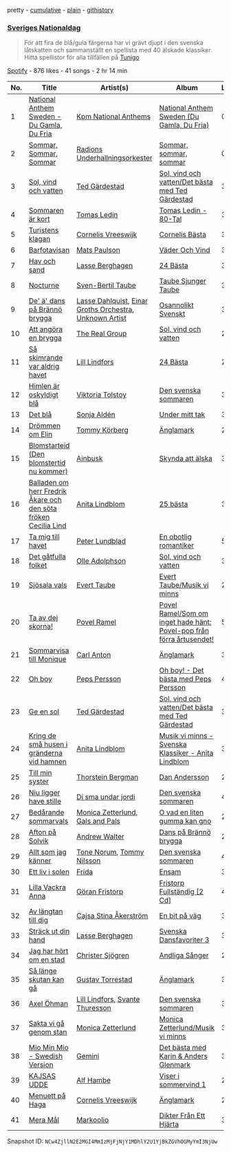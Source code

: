 pretty - [cumulative](/playlists/cumulative/33eWAE7F4bBUAjGtJVtCYB.md) - [plain](/playlists/plain/33eWAE7F4bBUAjGtJVtCYB) - [githistory](https://github.githistory.xyz/mackorone/spotify-playlist-archive/blob/main/playlists/plain/33eWAE7F4bBUAjGtJVtCYB)

### [Sveriges Nationaldag](https://open.spotify.com/playlist/33eWAE7F4bBUAjGtJVtCYB)

> För att fira de blå/gula färgerna har vi grävt djupt i den svenska låtskatten och sammanställt en spellista med 40 älskade klassiker\. Hitta spellistor för alla tillfällen på <a href="spotify:app:tunigo">Tunigo</a>

[Spotify](https://open.spotify.com/user/spotify) - 876 likes - 41 songs - 2 hr 14 min

| No. | Title | Artist(s) | Album | Length |
|---|---|---|---|---|
| 1 | [National Anthem Sweden \- Du Gamla, Du Fria](https://open.spotify.com/track/7nL0243awu5NCbQseIro2q) | [Kpm National Anthems](https://open.spotify.com/artist/3ASrAFrD7EMO3yISaDjs78) | [National Anthem Sweden \(Du Gamla, Du Fria\)](https://open.spotify.com/album/1qqnYZ5RAnPifhypdjCwog) | 0:47 |
| 2 | [Sommar, Sommar, Sommar](https://open.spotify.com/track/4OWOm8ol4P3uUT81eyRZxE) | [Radions Underhallningsorkester](https://open.spotify.com/artist/7ekQSEOZHUS6bUkOqBTDwh) | [Sommar, sommar, sommar](https://open.spotify.com/album/0l537xeeUQXZAkArjKmb2H) | 0:45 |
| 3 | [Sol, vind och vatten](https://open.spotify.com/track/4IyN7o0glm8gXgvEvT6oiZ) | [Ted Gärdestad](https://open.spotify.com/artist/6zpub6jbY6CdrcqQsDq8P4) | [Sol, vind och vatten/Det bästa med Ted Gärdestad](https://open.spotify.com/album/5nFegfmG4jQHvYVX0Mgr2A) | 3:09 |
| 4 | [Sommaren är kort](https://open.spotify.com/track/6wnWpJGIcYrY7P6yIikerN) | [Tomas Ledin](https://open.spotify.com/artist/518rTAIFPwQjLUSi4Pdzzn) | [Tomas Ledin \- 80\-Tal](https://open.spotify.com/album/0YdkVmcOnLjq178i8I2RzK) | 3:03 |
| 5 | [Turistens klagan](https://open.spotify.com/track/7E1LNK9XBkrBlVmiyBO6Sp) | [Cornelis Vreeswijk](https://open.spotify.com/artist/5B38ZGYpd0msq1LKOyz2r9) | [Cornelis Bästa](https://open.spotify.com/album/6eoQyqhkcoDgjMHsqAphHs) | 3:16 |
| 6 | [Barfotavisan](https://open.spotify.com/track/3f559IV4JDAlFO6SlG4usl) | [Mats Paulson](https://open.spotify.com/artist/0HW2OAV5XOPQgKoFx2Q6uJ) | [Väder Och Vind](https://open.spotify.com/album/7mbzFNxIbje2j3oq7ElGau) | 3:24 |
| 7 | [Hav och sand](https://open.spotify.com/track/5b2SSDZIQzcaduHUoEPPpV) | [Lasse Berghagen](https://open.spotify.com/artist/7kdGjv0IIQJcU2bth1yoqY) | [24 Bästa](https://open.spotify.com/album/4JciWM1Szae5nylLTHBVTH) | 3:12 |
| 8 | [Nocturne](https://open.spotify.com/track/06rWBPnq8cNfLlZEAyP1FL) | [Sven\-Bertil Taube](https://open.spotify.com/artist/7Gl6zw4YYJQ1CAgs7oEBPY) | [Taube Sjunger Taube](https://open.spotify.com/album/5T85NS6pAaXZ8eM21izrXe) | 3:00 |
| 9 | [De' ä' dans på Brännö brygga](https://open.spotify.com/track/4btmnUhwGptXwOV2tSCMvN) | [Lasse Dahlquist](https://open.spotify.com/artist/2QHYFZGCFIoIlU2GrAj664), [Einar Groths Orchestra](https://open.spotify.com/artist/1kksoejNGEWwcdQ2XRZ9IW), [Unknown Artist](https://open.spotify.com/artist/74Ch11L4833kZ9VfyziR3K) | [Osannolikt Svenskt](https://open.spotify.com/album/5y4svVH50PNDryrQTizEB7) | 3:17 |
| 10 | [Att angöra en brygga](https://open.spotify.com/track/3drbNrqO4iNlzCBLUOChpE) | [The Real Group](https://open.spotify.com/artist/4EIXOUTnf8Gtbk2kq4LYNK) | [Sol, vind och vatten](https://open.spotify.com/album/5ByQdOQTMaqhdtgudt2Ivm) | 2:29 |
| 11 | [Så skimrande var aldrig havet](https://open.spotify.com/track/2Ghsy6SwtSqiwslp7bJrSv) | [Lill Lindfors](https://open.spotify.com/artist/7CAcmPN2c4Tw70JQScmdwC) | [24 Bästa](https://open.spotify.com/album/28Q6o36lPOPWvMl6BcY69Q) | 2:37 |
| 12 | [Himlen är oskyldigt blå](https://open.spotify.com/track/4cWqg5Ii9qHX33jjiLdV4m) | [Viktoria Tolstoy](https://open.spotify.com/artist/7blyuo5sQPRB2tmtUf2SpZ) | [Den svenska sommaren](https://open.spotify.com/album/5P5XwOAYMZleMz7HLqTYlX) | 3:54 |
| 13 | [Det blå](https://open.spotify.com/track/2Bc9r8LaZvW9EgB2zOgcij) | [Sonja Aldén](https://open.spotify.com/artist/3XyHsKlvXenLURpECPEQOJ) | [Under mitt tak](https://open.spotify.com/album/0JVsx5CVxCBlpEOIfy7uoj) | 3:26 |
| 14 | [Drömmen om Elin](https://open.spotify.com/track/4razqcIog5PxJQu5bKZmGt) | [Tommy Körberg](https://open.spotify.com/artist/6R21HSNyo7HVac8pyqY3T2) | [Änglamark](https://open.spotify.com/album/4ArA86KBWpxyBxVPfkAzd9) | 2:27 |
| 15 | [Blomstarteid \(Den blomstertid nu kommer\)](https://open.spotify.com/track/3VijGUUqjWsYBe1s4eLEXJ) | [Ainbusk](https://open.spotify.com/artist/4bkmsIjrznXB4Eg19UATWt) | [Skynda att älska](https://open.spotify.com/album/4ORwenjc6VrwVb00DGV1B1) | 3:51 |
| 16 | [Balladen om herr Fredrik Åkare och den söta fröken Cecilia Lind](https://open.spotify.com/track/4rDR0voqaAssWMNqaxHItT) | [Anita Lindblom](https://open.spotify.com/artist/2mcJ23guBaJ3g8i8Hjjw6E) | [25 bästa](https://open.spotify.com/album/1FcDOfoPCjXVz6edERlgUQ) | 3:17 |
| 17 | [Ta mig till havet](https://open.spotify.com/track/6NHKAWhkZPiV0PJwuUQMol) | [Peter Lundblad](https://open.spotify.com/artist/5yuHwiLMl8Mz5onBhn5HII) | [En obotlig romantiker](https://open.spotify.com/album/4DBEhoe3aXeQvKpXsujnwA) | 5:08 |
| 18 | [Det gåtfulla folket](https://open.spotify.com/track/22w34SVETVpaPtfuuqHpQo) | [Olle Adolphson](https://open.spotify.com/artist/4hkOyd0eTeViYkZooM4Jay) | [Sol, vind och vatten](https://open.spotify.com/album/5ByQdOQTMaqhdtgudt2Ivm) | 3:33 |
| 19 | [Sjösala vals](https://open.spotify.com/track/5rTZToEwovN6JEBcPps7Ph) | [Evert Taube](https://open.spotify.com/artist/3fUWKywZQbkzjqydZH15fT) | [Evert Taube/Musik vi minns](https://open.spotify.com/album/5AO3qm5hMQR6ebrrL47nYi) | 2:57 |
| 20 | [Ta av dej skorna!](https://open.spotify.com/track/4Zv0HillN5kfwLNnCafsNN) | [Povel Ramel](https://open.spotify.com/artist/2JXHbGSfNgJ25884YBIruo) | [Povel Ramel/Som om inget hade hänt: Povel\-pop från förra årtusendet!](https://open.spotify.com/album/55tXi5zeF6xg6PYlIYPvDP) | 5:22 |
| 21 | [Sommarvisa till Monique](https://open.spotify.com/track/4EID5HiCscYucwCkGJtTTG) | [Carl Anton](https://open.spotify.com/artist/1cat5qANo5zS8TawCLUGAP) | [Änglamark](https://open.spotify.com/album/4ArA86KBWpxyBxVPfkAzd9) | 3:38 |
| 22 | [Oh boy](https://open.spotify.com/track/4UFb5t3CvBprPee5l8KXN3) | [Peps Persson](https://open.spotify.com/artist/5xmgC1jISe31QZSp8gqKUJ) | [Oh boy! \- Det bästa med Peps Persson](https://open.spotify.com/album/5ePdCgSsR80U6zQcU6jpW1) | 4:04 |
| 23 | [Ge en sol](https://open.spotify.com/track/2dGmmktcPOB3OLds6zKG3H) | [Ted Gärdestad](https://open.spotify.com/artist/6zpub6jbY6CdrcqQsDq8P4) | [Sol, vind och vatten/Det bästa med Ted Gärdestad](https://open.spotify.com/album/5nFegfmG4jQHvYVX0Mgr2A) | 3:00 |
| 24 | [Kring de små husen i gränderna vid hamnen](https://open.spotify.com/track/3CvcJL9c11U5DKjBgzg2jE) | [Anita Lindblom](https://open.spotify.com/artist/2mcJ23guBaJ3g8i8Hjjw6E) | [Musik vi minns \- Svenska Klassiker \- Anita Lindblom](https://open.spotify.com/album/72VGnWFv2SP2Exx8CMmEyP) | 3:36 |
| 25 | [Till min syster](https://open.spotify.com/track/0Cb4p7iH6DjBjmWPhfGuKo) | [Thorstein Bergman](https://open.spotify.com/artist/6RN0Wp8CBr7bij8JzB1qG2) | [Dan Andersson](https://open.spotify.com/album/55SIYzqiP09PVpXwDMzuxS) | 2:07 |
| 26 | [Niu ligger have stille](https://open.spotify.com/track/7Fuv6EChcCUeGFscYPyaV8) | [Di sma undar jordi](https://open.spotify.com/artist/4nMn2UgtOPeVl1xyTh0Xir) | [Den svenska sommaren](https://open.spotify.com/album/5P5XwOAYMZleMz7HLqTYlX) | 4:36 |
| 27 | [Bedårande sommarvals](https://open.spotify.com/track/0SgGRz86Qzr6q0td2rBBjm) | [Monica Zetterlund](https://open.spotify.com/artist/7mvvG63CNSY93JWAJ37rnD), [Gals and Pals](https://open.spotify.com/artist/5jzboyuEKmtEVn8SqAnPVd) | [O vad en liten gumma kan gno](https://open.spotify.com/album/5fSDA3K2BP3bHRwOQyySo0) | 2:32 |
| 28 | [Afton på Solvik](https://open.spotify.com/track/35aEw0M5M0WPA7jobI12w8) | [Andrew Walter](https://open.spotify.com/artist/2Yxp7rubuk3AIyix35fUTi) | [Dans på Brännö brygga](https://open.spotify.com/album/367In3E9IyjFgZw8wtDVKt) | 2:42 |
| 29 | [Allt som jag känner](https://open.spotify.com/track/2QxhwvGFTcjdzicyUJaREZ) | [Tone Norum](https://open.spotify.com/artist/0a6rCwqcO5k3S6nHJFCRyn), [Tommy Nilsson](https://open.spotify.com/artist/0PnNyzP7CgoDXZHr6cWOyq) | [Den svenska sommaren](https://open.spotify.com/album/5P5XwOAYMZleMz7HLqTYlX) | 4:10 |
| 30 | [Ett liv i solen](https://open.spotify.com/track/6OVkH9hsMLTTGP0SDYwTLK) | [Frida](https://open.spotify.com/artist/5uOVb4hLSQVbHbVVt27tV1) | [Ensam](https://open.spotify.com/album/3ssNBlU22lLeuYEiUhkDAS) | 3:52 |
| 31 | [Lilla Vackra Anna](https://open.spotify.com/track/237NEFOtZLXpgLL11J3L3n) | [Göran Fristorp](https://open.spotify.com/artist/2Yo1VjRnajVV0548nqI5gG) | [Fristorp Fullständig \[2 Cd\]](https://open.spotify.com/album/1sDi72AIyFuoMK3mGE5P0r) | 4:08 |
| 32 | [Av längtan till dig](https://open.spotify.com/track/4s7bzuomGTaQ57m9ewrdzD) | [Cajsa Stina Åkerström](https://open.spotify.com/artist/0N98N0DiskOexjlZjJ6YZ7) | [En bit på väg](https://open.spotify.com/album/1FCgSQmMwUhUSu0Qd8GH9W) | 3:31 |
| 33 | [Sträck ut din hand](https://open.spotify.com/track/1Lc7bKPaiBceH4NYkLDn2P) | [Lasse Berghagen](https://open.spotify.com/artist/7kdGjv0IIQJcU2bth1yoqY) | [Svenska Dansfavoriter 3](https://open.spotify.com/album/11zaLW3fRLxEgKO31a7O0R) | 3:39 |
| 34 | [Jag har hört om en stad](https://open.spotify.com/track/7trkcOCPx0csUuGN3lx8Vv) | [Christer Sjögren](https://open.spotify.com/artist/3zxcIxs8CwOEJaPYDKDtTE) | [Andliga Sånger](https://open.spotify.com/album/2TZcPwBphNKyubx44lWLLe) | 2:32 |
| 35 | [Så länge skutan kan gå](https://open.spotify.com/track/3wuNF70gxsyRYbp2uab5Ih) | [Gustav Torrestad](https://open.spotify.com/artist/165vNnFdkyAw88udlcY7eJ) | [Änglamark](https://open.spotify.com/album/4ArA86KBWpxyBxVPfkAzd9) | 3:11 |
| 36 | [Axel Öhman](https://open.spotify.com/track/2VB00EzKCghtYuJgctvTGu) | [Lill Lindfors](https://open.spotify.com/artist/7CAcmPN2c4Tw70JQScmdwC), [Svante Thuresson](https://open.spotify.com/artist/5p3OgFVHTqd8MAGGxlOYl3) | [Den svenska sommaren](https://open.spotify.com/album/5P5XwOAYMZleMz7HLqTYlX) | 3:57 |
| 37 | [Sakta vi gå genom stan](https://open.spotify.com/track/6v6KRuPie9HjtfF9MVjAr7) | [Monica Zetterlund](https://open.spotify.com/artist/7mvvG63CNSY93JWAJ37rnD) | [Monica Zetterlund/Musik vi minns](https://open.spotify.com/album/5Ts2TeXGs21S3rwLy13ls7) | 3:19 |
| 38 | [Mio Min Mio \- Swedish Version](https://open.spotify.com/track/1kGCVXPS24VC26fG5MT21F) | [Gemini](https://open.spotify.com/artist/3NOJk6zZMTnwXVZkAu3Kgj) | [Det bästa med Karin & Anders Glenmark](https://open.spotify.com/album/5poZvTtZy7KsRNECvTF3LW) | 3:57 |
| 39 | [KAJSAS UDDE](https://open.spotify.com/track/6hiirNI2vl0Tb4oveY7LcT) | [Alf Hambe](https://open.spotify.com/artist/39cbWtgWgyTsE38vke37fn) | [Viser i sommervind 1](https://open.spotify.com/album/0ig4qmR3mZhvq91g7cSotZ) | 2:26 |
| 40 | [Menuett på Haga](https://open.spotify.com/track/0IiZDoKIp8VMW4X5nTVzrw) | [Cornelis Vreeswijk](https://open.spotify.com/artist/5B38ZGYpd0msq1LKOyz2r9) | [Änglamark](https://open.spotify.com/album/4ArA86KBWpxyBxVPfkAzd9) | 2:59 |
| 41 | [Mera Mål](https://open.spotify.com/track/4xi2jcRkIXIJ9KwVcGPFvx) | [Markoolio](https://open.spotify.com/artist/0cAOG10Gh3ORpBRZ9c7Zam) | [Dikter Från Ett Hjärta](https://open.spotify.com/album/4nr7H6gtXYmvUOGig6kN0K) | 3:47 |

Snapshot ID: `NCw4ZjllN2E2MGI4MmIzMjFjNjY1MDhlY2U1YjBkZGVhOGMyYmI3NjUw`
